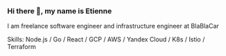 ### Hi there 👋, my name is Etienne
I am freelance software engineer and infrastructure engineer at BlaBlaCar

Skills: Node.js / Go / React / GCP / AWS / Yandex Cloud / K8s / Istio / Terraform

